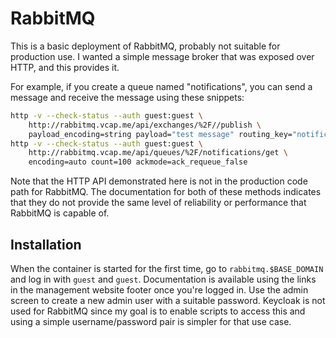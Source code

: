 # RabbitMQ

This is a basic deployment of RabbitMQ, probably not suitable for production use. I wanted a simple message broker that was exposed over HTTP, and this provides it.

For example, if you create a queue named "notifications", you can send a message and receive the message using these snippets:

```bash
http -v --check-status --auth guest:guest \
    http://rabbitmq.vcap.me/api/exchanges/%2F//publish \
    payload_encoding=string payload="test message" routing_key="notifications" properties:={}
http -v --check-status --auth guest:guest \
    http://rabbitmq.vcap.me/api/queues/%2F/notifications/get \
    encoding=auto count=100 ackmode=ack_requeue_false
```

Note that the HTTP API demonstrated here is not in the production code path for RabbitMQ. The documentation for both of these methods indicates that they do not provide the same level of reliability or performance that RabbitMQ is capable of.

## Installation

When the container is started for the first time, go to `rabbitmq.$BASE_DOMAIN` and log in with `guest` and `guest`. Documentation is available using the links in the management website footer once you're logged in. Use the admin screen to create a new admin user with a suitable password. Keycloak is not used for RabbitMQ since my goal is to enable scripts to access this and using a simple username/password pair is simpler for that use case.


